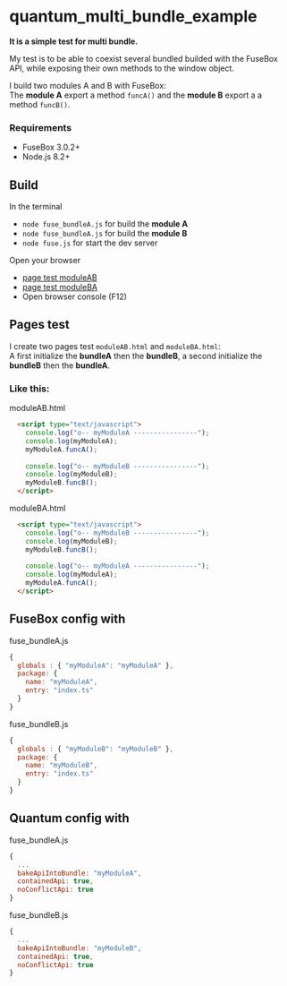 # quantum_multi_bundle_example

**It is a simple test for multi bundle.**

My test is to be able to coexist several bundled builded with the FuseBox API, while exposing their own methods to the window object.

I build two modules A and B with FuseBox: <br>
The **module A** export a method `funcA()`
and the **module B** export a a method `funcB()`.

### Requirements
- FuseBox 3.0.2+
- Node.js 8.2+

## Build
In the terminal
- `node fuse_bundleA.js` for build the **module A**
- `node fuse_bundleA.js` for build the **module B**
- `node fuse.js` for start the dev server

Open your browser
- [page test moduleAB](http://localhost:4444/moduleAB.html)
- [page test moduleBA](http://localhost:4444/moduleBA.html)
- Open browser console (F12)


## Pages test
I create two pages test `moduleAB.html` and `moduleBA.html`: <br>
A first initialize the **bundleA** then the **bundleB**,
a second initialize the **bundleB** then the **bundleA**.


### Like this:
moduleAB.html
```html
  <script type="text/javascript">
    console.log("o-- myModuleA ----------------");
    console.log(myModuleA);
    myModuleA.funcA();
    
    console.log("o-- myModuleB ----------------");
    console.log(myModuleB);
    myModuleB.funcB();
  </script>
```
moduleBA.html
```html
  <script type="text/javascript">
    console.log("o-- myModuleB ----------------");
    console.log(myModuleB);
    myModuleB.funcB();
    
    console.log("o-- myModuleA ----------------");
    console.log(myModuleA);
    myModuleA.funcA();
  </script>
```


## FuseBox config with
fuse_bundleA.js
```javascript
{
  globals : { "myModuleA": "myModuleA" },
  package: {
    name: "myModuleA",
    entry: "index.ts"
  }
}
```
fuse_bundleB.js
```javascript
{
  globals : { "myModuleB": "myModuleB" },
  package: {
    name: "myModuleB",
    entry: "index.ts"
  }
}
```


## Quantum config with
fuse_bundleA.js
```javascript
{
  ...
  bakeApiIntoBundle: "myModuleA",
  containedApi: true,
  noConflictApi: true
}
```
fuse_bundleB.js
```javascript
{
  ...
  bakeApiIntoBundle: "myModuleB",
  containedApi: true,
  noConflictApi: true
}
```